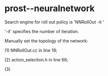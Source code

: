 # prost--neuralnetwork
Search engine for roll out policy is 'NNRollOut -it <int>'
  
  
'-it' specifies the number of iteration.


Manually set the topology of the network:

(1)  NNRollOut.cc   in line 19;

(2)  action_selection.h  in line 66;

(3)
